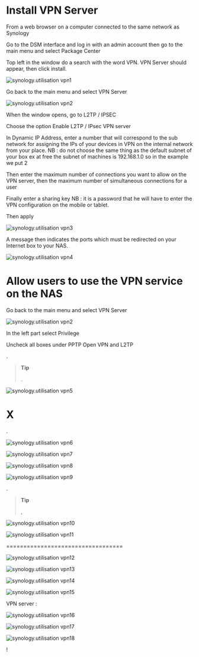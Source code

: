 Install VPN Server 
====================

From a web browser on a computer connected to the same network as
Synology

Go to the DSM interface and log in with an admin account then
go to the main menu and select Package Center

Top left in the window do a search with the word VPN.
VPN Server should appear, then click install.

![synology.utilisation vpn1](images/synology.utilisation_vpn1.png)

Go back to the main menu and select VPN Server

![synology.utilisation vpn2](images/synology.utilisation_vpn2.png)

When the window opens, go to L2TP / IPSEC

Choose the option Enable L2TP / IPsec VPN server

In Dynamic IP Address, enter a number that will correspond to the sub
network for assigning the IPs of your devices in VPN on the internal network
from your place. NB : do not choose the same thing as the
default subnet of your box ex at free the subnet of
machines is 192.168.1.0 so in the example we put 2

Then enter the maximum number of connections you want to allow
on the VPN server, then the maximum number of simultaneous connections
for a user

Finally enter a sharing key NB : it is a password that he
will have to enter the VPN configuration on the mobile or tablet.

Then apply

![synology.utilisation vpn3](images/synology.utilisation_vpn3.png)

A message then indicates the ports which must be redirected on your
Internet box to your NAS.

![synology.utilisation vpn4](images/synology.utilisation_vpn4.png)

Allow users to use the VPN service on the NAS 
===============================================================

Go back to the main menu and select VPN Server

![synology.utilisation vpn2](images/synology.utilisation_vpn2.png)

In the left part select Privilege

Uncheck all boxes under PPTP Open VPN and L2TP


 .

> **Tip**
>
> 
> .

![synology.utilisation vpn5](images/synology.utilisation_vpn5.png)

X 
===============================

. 


![synology.utilisation vpn6](images/synology.utilisation_vpn6.png)



![synology.utilisation vpn7](images/synology.utilisation_vpn7.png)



![synology.utilisation vpn8](images/synology.utilisation_vpn8.png)



![synology.utilisation vpn9](images/synology.utilisation_vpn9.png)

.

> **Tip**
>
> ,
> 



![synology.utilisation vpn10](images/synology.utilisation_vpn10.png)



![synology.utilisation vpn11](images/synology.utilisation_vpn11.png)



 
==================================



![synology.utilisation vpn12](images/synology.utilisation_vpn12.png)



![synology.utilisation vpn13](images/synology.utilisation_vpn13.png)



![synology.utilisation vpn14](images/synology.utilisation_vpn14.png)



![synology.utilisation vpn15](images/synology.utilisation_vpn15.png)




VPN server :

![synology.utilisation vpn16](images/synology.utilisation_vpn16.png)




![synology.utilisation vpn17](images/synology.utilisation_vpn17.png)




![synology.utilisation vpn18](images/synology.utilisation_vpn18.png)


 !
